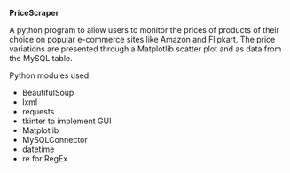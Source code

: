 **PriceScraper**

A python program to allow users to monitor the prices of products of their choice on popular e-commerce sites like Amazon and Flipkart.
The price variations are presented through a Matplotlib scatter plot and as data from the MySQL table.

Python modules used:
- BeautifulSoup
- lxml
- requests
- tkinter to implement GUI
- Matplotlib
- MySQLConnector
- datetime
- re for RegEx